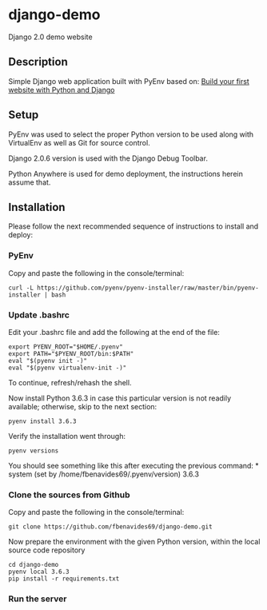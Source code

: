 # django-demo
Django 2.0 demo website

## Description
Simple Django web application built with PyEnv based on:
[Build your first website with Python and Django](https://djangobook.com/build-first-website-python-django/)

## Setup
PyEnv was used to select the proper Python version to be used along with
VirtualEnv as well as Git for source control.

Django 2.0.6 version is used with the Django Debug Toolbar.

Python Anywhere is used for demo deployment, the instructions herein assume
that.

## Installation
Please follow the next recommended sequence of instructions to install and
deploy:

### PyEnv
Copy and paste the following in the console/terminal:

    curl -L https://github.com/pyenv/pyenv-installer/raw/master/bin/pyenv-installer | bash

### Update .bashrc
Edit your .bashrc file and add the following at the end of the file:

    export PYENV_ROOT="$HOME/.pyenv"
    export PATH="$PYENV_ROOT/bin:$PATH"
    eval "$(pyenv init -)"
    eval "$(pyenv virtualenv-init -)"

To continue, refresh/rehash the shell.

Now install Python 3.6.3 in case this particular version is not readily
available; otherwise, skip to the next section:

    pyenv install 3.6.3

Verify the installation went through:

    pyenv versions

You should see something like this after executing the previous command:
    * system (set by /home/fbenavides69/.pyenv/version)
    3.6.3

### Clone the sources from Github
Copy and paste the following in the console/terminal:

    git clone https://github.com/fbenavides69/django-demo.git

Now prepare the environment with the given Python version, within the local
source code repository

    cd django-demo
    pyenv local 3.6.3
    pip install -r requirements.txt

### Run the server





